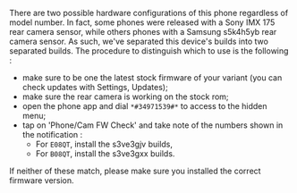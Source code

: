 There are two possible hardware configurations of this phone regardless of model number.
In fact, some phones were released with a Sony IMX 175 rear camera sensor, while others phones with a Samsung s5k4h5yb rear camera sensor.
As such, we've separated this device's builds into two separated builds.
The procedure to distinguish which to use is the following :

* make sure to be one the latest stock firmware of your variant (you can check updates with Settings, Updates);
* make sure the rear camera is working on the stock rom;
* open the phone app and dial `*#34971539#*` to access to the hidden menu;
* tap on 'Phone/Cam FW Check' and take note of the numbers shown in the notification :
	* For `E08QT`, install the s3ve3gjv builds,
	* For `B08QT`, install the s3ve3gxx builds.

If neither of these match, please make sure you installed the correct firmware version.
